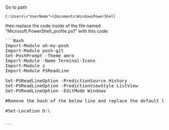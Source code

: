 Go to path

```Copy Path
C:\Users\<"UserName">\Documents\WindowsPowerShell
```


then replace the code inside of the file named "Microsoft.PowerShell_profile.ps1" with this code: 

<pre>
```Bash
Import-Module oh-my-posh
Import-Module posh-git
Set-PoshPrompt -Theme amro
Import-Module -Name Terminal-Icons
Import-Module z
Import-Module PSReadLine

Set-PSReadLineOption -PredictionSource History
Set-PSReadLineOption -PredictionViewStyle ListView
Set-PSReadLineOption -EditMode Windows

#Remove the hash of the below line and replace the default location when powershell starts according to your desire.

#Set-Location D:\


```
</pre>
